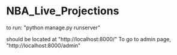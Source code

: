 # NBA_Live_Projections

to run: 
"python manage.py runserver"

should be located at "http://localhost:8000/" 
To go to admin page, "http://localhost:8000/admin"